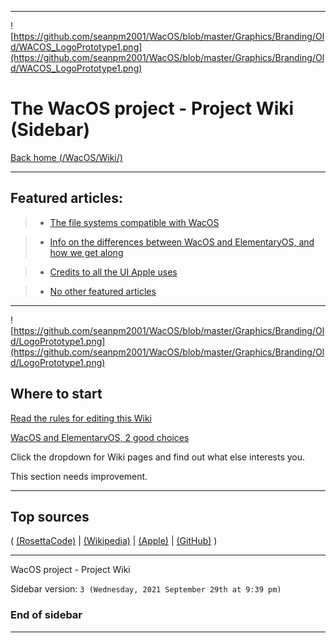 
***

![https://github.com/seanpm2001/WacOS/blob/master/Graphics/Branding/Old/WACOS_LogoPrototype1.png](https://github.com/seanpm2001/WacOS/blob/master/Graphics/Branding/Old/WACOS_LogoPrototype1.png)

# The WacOS project - Project Wiki (Sidebar)

[Back home (/WacOS/Wiki/)](https://github.com/seanpm2001/WacOS/wiki/)

***

## Featured articles:

> * [The file systems compatible with WacOS](https://github.com/seanpm2001/WacOS/wiki/Default_File_Systems)

> * [Info on the differences between WacOS and ElementaryOS, and how we get along](https://github.com/seanpm2001/WacOS/wiki/ElementaryOS)

> * [Credits to all the UI Apple uses](https://github.com/seanpm2001/WacOS/wiki/ImageCredits(Apple))

> * [No other featured articles](https://seanpm2001/WacOS/wiki/)

***

![https://github.com/seanpm2001/WacOS/blob/master/Graphics/Branding/Old/LogoPrototype1.png](https://github.com/seanpm2001/WacOS/blob/master/Graphics/Branding/Old/LogoPrototype1.png)

## Where to start

[Read the rules for editing this Wiki](https://github.com/seanpm2001/WacOS/wiki/!All_Rules)

[WacOS and ElementaryOS, 2 good choices](https://github.com/seanpm2001/WacOS/wiki/ElementaryOS/)

Click the dropdown for Wiki pages and find out what else interests you.

This section needs improvement.

***

## Top sources

( [(RosettaCode)](http://rosettacode.org/wiki/Rosetta_Code/) | [(Wikipedia)](https://www.wikipedia.org/) | [(Apple)](https://www.apple.com/) | [(GitHub)](https://github.com/) )

***

WacOS project - Project Wiki

Sidebar version: `3 (Wednesday, 2021 September 29th at 9:39 pm)`

### End of sidebar

***
